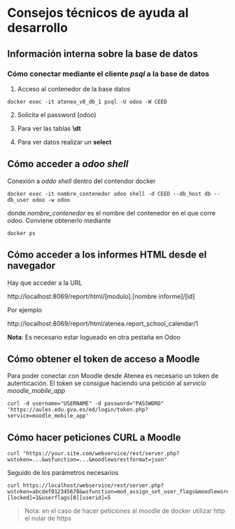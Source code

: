 # Consejos técnicos de ayuda al desarrollo

## Información interna sobre la base de datos

### Cómo conectar mediante el cliente _psql_ a la base de datos

1. Acceso al contenedor de la base datos

```
docker exec -it atenea_v0_db_1 psql -U odoo -W CEED
```
2. Solicita el password (odoo)

3. Para ver las tablas __\dt__

4. Para ver datos realizar un __select__

## Cómo acceder a _odoo shell_

Conexión a _oddo shell_ dentro del contendor docker

```
docker exec -it nombre_contenedor odoo shell -d CEED --db_host db --db_user odoo -w odoo
```

donde _nombre_contenedor_ es el nombre del contenedor en el que corre _odoo_. Conviene obtenerlo mediante

```
docker ps
```

## Cómo acceder a los informes HTML desde el navegador

Hay que acceder a la URL 

http://localhost:8069/report/html/[modulo].[nombre informe]/[id]

Por ejemplo

http://localhost:8069/report/html/atenea.report_school_calendar/1

__Nota__: Es necesario estar logueado en otra pestaña en Odoo

## Cómo obtener el token de acceso a Moodle

Para poder conectar con Moodle desde Atenea es necesario un token de autenticación. El token se consigue haciendo una petición al _servicio moodle_mobile_app_

```
curl -d username="USERNAME" -d password="PASSWORD" 'https://aules.edu.gva.es/ed/login/token.php?service=moodle_mobile_app'
```

## Cómo hacer peticiones CURL a Moodle

```
curl "https://your.site.com/webservice/rest/server.php?wstoken=...&wsfunction=...&moodlewsrestformat=json"
```

Seguido de los parámetros necesarios

```
curl https://localhost/webservice/rest/server.php?wstoken=abcdef012345678&wsfunction=mod_assign_set_user_flags&moodlewsrestformat=json&assignmentid=1&userflags[0][locked]=1&userflags[0][userid]=5
```

> Nota: en el caso de hacer peticiones al moodle de docker utilizar http el nular de https